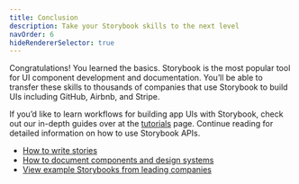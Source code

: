 ```yaml
---
title: Conclusion
description: Take your Storybook skills to the next level
navOrder: 6
hideRendererSelector: true
---
```


Congratulations! You learned the basics. Storybook is the most popular tool for UI component development and documentation. You’ll be able to transfer these skills to thousands of companies that use Storybook to build UIs including GitHub, Airbnb, and Stripe.

If you’d like to learn workflows for building app UIs with Storybook, check out our in-depth guides over at the [tutorials](https://storybook.js.org/tutorials/) page. Continue reading for detailed information on how to use Storybook APIs.

- [How to write stories](../02-writing-stories/index.md)
- [How to document components and design systems](../03-writing-docs/index.md)
- [View example Storybooks from leading companies](https://storybook.js.org/showcase)

